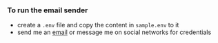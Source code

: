 ### To run the email sender

 - create a `.env` file and copy the content in `sample.env` to it
 - send me an [email](mailto:siboyang419@gmail.comm) or message me on social networks for credentials
